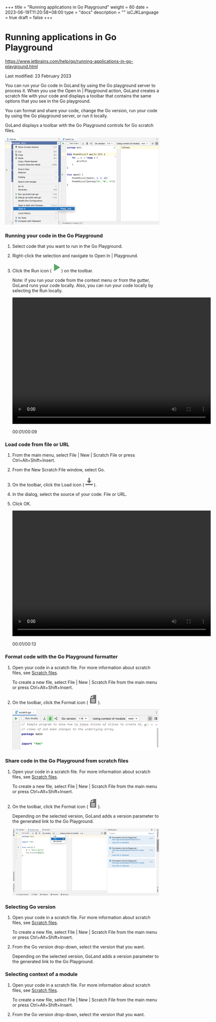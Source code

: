 +++
title = "Running applications in Go Playground"
weight = 60
date = 2023-06-19T11:20:58+08:00
type = "docs"
description = ""
isCJKLanguage = true
draft = false
+++
# Running applications in Go Playground﻿

https://www.jetbrains.com/help/go/running-applications-in-go-playground.html

Last modified: 23 February 2023

You can run your Go code in GoLand by using the Go playground server to process it. When you use the Open in | Playground action, GoLand creates a scratch file with your code and displays a toolbar that contains the same options that you see in the Go playground.

You can format and share your code, change the Go version, run your code by using the Go playground server, or run it locally.

GoLand displays a toolbar with the Go Playground controls for Go scratch files.

![the Go playground inside GoLand](RunningApplicationsInGoPlayground_img/go_the_go_playground_inside_go_land.png)

### Running your code in the Go Playground﻿

1. Select code that you want to run in the Go Playground.

2. Right-click the selection and navigate to Open In | Playground.

3. Click the Run icon (![the Run icon](RunningApplicationsInGoPlayground_img/app.actions.execute.svg)) on the toolbar.

   Note: if you run your code from the context menu or from the gutter, GoLand runs your code locally. Also, you can run your code locally by selecting the Run locally.

   <video src="https://resources.jetbrains.com/help/img/idea/2023.1/go_running_your_code_in_the_go_playground.mp4" preload="auto" style="margin: 0px; padding: 0px; border: 0px; font: inherit; vertical-align: baseline; width: 648.8px; height: 413px;"></video>

   

   

   00:01/00:09

   

### Load code from file or URL﻿

1. From the main menu, select File | New | Scratch File or press Ctrl+Alt+Shift+Insert.

2. From the New Scratch File window, select Go.

3. On the toolbar, click the Load icon (![the Load icon](RunningApplicationsInGoPlayground_img/app.actions.download.svg)).

4. In the dialog, select the source of your code: File or URL.

5. Click OK.

   <video src="https://resources.jetbrains.com/help/img/idea/2023.1/go_load_code_from_file_or_url.mp4" preload="auto" style="margin: 0px; padding: 0px; border: 0px; font: inherit; vertical-align: baseline; width: 648.8px; height: 410px;"></video>

   

   

   00:01/00:13

   

### Format code with the Go Playground formatter﻿

1. Open your code in a scratch file. For more information about scratch files, see [Scratch files](https://www.jetbrains.com/help/go/scratches.html).

   To create a new file, select File | New | Scratch File from the main menu or press Ctrl+Alt+Shift+Insert.

2. On the toolbar, click the Format icon (![the Format icon](RunningApplicationsInGoPlayground_img/app.actions.annotate.svg)).

   ![Format code with the Go Playground formatter](RunningApplicationsInGoPlayground_img/go_format_code_with_the_go_playground_formatter.png)

### Share code in the Go Playground from scratch files﻿

1. Open your code in a scratch file. For more information about scratch files, see [Scratch files](https://www.jetbrains.com/help/go/scratches.html).

   To create a new file, select File | New | Scratch File from the main menu or press Ctrl+Alt+Shift+Insert.

2. On the toolbar, click the Format icon (![the Format icon](RunningApplicationsInGoPlayground_img/app.actions.annotate.svg)).

   Depending on the selected version, GoLand adds a version parameter to the generated link to the Go Playground.

   ![version parameter in shared links to the Go Playground](RunningApplicationsInGoPlayground_img/go_version_parameter_in_shared_links_to_the_go_playground.png)

### Selecting Go version﻿

1. Open your code in a scratch file. For more information about scratch files, see [Scratch files](https://www.jetbrains.com/help/go/scratches.html).

   To create a new file, select File | New | Scratch File from the main menu or press Ctrl+Alt+Shift+Insert.

2. From the Go version drop-down, select the version that you want.

   Depending on the selected version, GoLand adds a version parameter to the generated link to the Go Playground.

### Selecting context of a module﻿

1. Open your code in a scratch file. For more information about scratch files, see [Scratch files](https://www.jetbrains.com/help/go/scratches.html).

   To create a new file, select File | New | Scratch File from the main menu or press Ctrl+Alt+Shift+Insert.

2. From the Go version drop-down, select the version that you want.